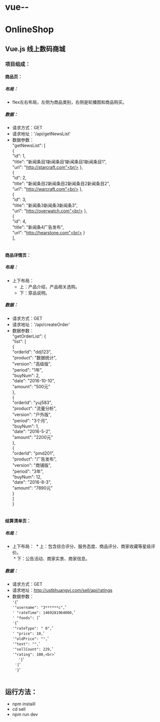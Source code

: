 # vue--
# OnlineShop
## Vue.js 线上数码商城
###  项目组成：
#### 商品页：<br/> 
##### 布局：<br> 
* flex左右布局，左侧为商品类别，右侧是轮播图和商品购买。
##### 数据：<br>
* 请求方式：GET<br>
* 请求地址：'/api/getNewsList'<br/>
* 数据参数：<br/>
"getNewsList": [<br/>
    {<br/>
      "id": 1,<br/>
      "title": "新闻条目1新闻条目1新闻条目1新闻条目1",<br/>
      "url": "http://starcraft.com"<br/>
    },<br/>
    {<br/>
      "id": 2,<br/>
      "title": "新闻条目2新闻条目2新闻条目2新闻条目2",<br/>
      "url": "http://warcraft.com"<br/>
    },<br/>
    {<br/>
      "id": 3,<br/>
      "title": "新闻条3新闻条3新闻条3",<br/>
      "url": "http://overwatch.com"<br/>
    },<br/>
    {<br/>
      "id": 4,<br/>
      "title": "新闻条4广告发布",<br/>
      "url": "http://hearstone.com"<br/>
    }<br/>
  ],<br/> 
#### 商品详情页：
##### 布局：<br> 
* 上下布局：
  * 上：产品介绍，产品相关选购。<br/>
  * 下：穿品说明。<br/>
##### 数据：<br>
* 请求方式：GET<br>
* 请求地址：'/api/createOrder'<br/>
* 数据参数：<br/>
  "getOrderList": {<br/>
    "list": [<br/>
      {<br/>
        "orderId": "ddj123",<br/>
        "product": "数据统计",<br/>
        "version": "高级版",<br/>
        "period": "1年",<br/>
        "buyNum": 2,<br/>
        "date": "2016-10-10",<br/>
        "amount": "500元"<br/>
      },<br/>
      {<br/>
        "orderId": "yuj583",<br/>
        "product": "流量分析",<br/>
        "version": "户外版",<br/>
        "period": "3个月",<br/>
        "buyNum": 1,<br/>
        "date": "2016-5-2",<br/>
        "amount": "2200元"<br/>
      },<br/>
      {<br/>
        "orderId": "pmd201",<br/>
        "product": "广告发布",<br/>
        "version": "商铺版",<br/>
        "period": "3年",<br/>
        "buyNum": 12,<br/>
        "date": "2016-8-3",<br/>
        "amount": "7890元"<br/>
      }<br/>
    ]<br/>
  }<br/> 
#### 结算清单页：
##### 布局：<br> 
* 上下布局：
  * 上：包含综合评分、服务态度、商品评分、商家收藏等星级评价。<br/>
  * 下：公告活动、商家实景、商家信息。<br/>
##### 数据：<br>
* 请求方式：GET<br>
* 请求地址：http://ustbhuangyi.com/sell/api/ratings<br/>
* 数据参数：<br/>
    `'{`'<br/>
      `'"username": "3******c",`'<br/>
     `' "rateTime": 1469281964000,`'<br/>
     `' "foods": [`'<br/>
        `'{`'<br/>
          `'"rateType": " 0",`'<br/>
         `' "price": 10,`'<br/>
          `'"oldPrice": "",`'<br/>
          `'"text": "",`'<br/>
          `'"sellCount": 229,`'<br/>
          `'"rating": 100,<br>`'<br/>
      `'}`'<br/> 
    `']`'<br/> 
 `'}`'<br/> 

## 运行方法：<br/> 
* npm instaill<br/> 
* cd sell<br/>  
* npm run dev
